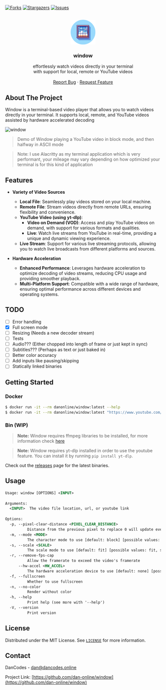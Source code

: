 [![Forks][forks-shield]][forks-url]
[![Stargazers][stars-shield]][stars-url]
[![Issues][issues-shield]][issues-url]

<br />
<div align="center">
  <a href="https://github.com/dan-online/window">
    <img src="assets/window-logo-round.webp" alt="Window logo" width="80" height="80">
  </a>

<h3 align="center">window</h3>
  <p align="center">
    effortlessly watch videos directly in your terminal</br> with support for local, remote or YouTube videos
    <br />
    <br />
    <a href="https://github.com/dan-online/window/issues">Report Bug</a>
    ·
    <a href="https://github.com/dan-online/window/issues">Request Feature</a>
  </p>
</div>

## About The Project

Window is a terminal-based video player that allows you to watch videos directly in your terminal. It supports local, remote, and YouTube videos assisted by hardware accelerated decoding

![window](assets/demo.gif)

> Demo of Window playing a YouTube video in block mode, and then halfway in ASCII mode

> Note: I use Alacritty as my terminal application which is very performant, your mileage may vary depending on how optimized your terminal is for this kind of application

## Features

- **Variety of Video Sources**
    - **Local File**: Seamlessly play videos stored on your local machine.
    - **Remote File**: Stream videos directly from remote URLs, ensuring flexibility and convenience.
    - **YouTube Video (using yt-dlp)**: 
        - **Video on Demand (VOD)**: Access and play YouTube videos on demand, with support for various formats and qualities.
        - **Live**: Watch live streams from YouTube in real-time, providing a unique and dynamic viewing experience.
    - **Live Stream**: Support for various live streaming protocols, allowing you to watch live broadcasts from different platforms and sources.

- **Hardware Acceleration**
    - **Enhanced Performance**: Leverages hardware acceleration to optimize decoding of video streams, reducing CPU usage and providing smoother playback.
    - **Multi-Platform Support**: Compatible with a wide range of hardware, ensuring optimal performance across different devices and operating systems.

## TODO

- [ ] Error handling
- [x] Full screen mode
- [ ] Resizing (Needs a new decoder stream)
- [ ] Tests
- [ ] Audio??? (Either chopped into length of frame or just kept in sync)
- [ ] Subtitles??? (Perhaps as text or just baked in)
- [ ] Better color accuracy
- [ ] Add inputs like pausing/skipping
- [ ] Statically linked binaries

## Getting Started

### Docker

```bash
$ docker run -it --rm danonline/window:latest --help
$ docker run -it --rm danonline/window:latest "https://www.youtube.com/watch?v=dQw4w9WgXcQ"
```

### Bin (WIP)

> **Note:** Window requires ffmpeg libraries to be installed, for more information check [here](https://github.com/zmwangx/rust-ffmpeg/wiki/Notes-on-building#dependencies)

> **Note:** Window requires yt-dlp installed in order to use the youtube feature. You can install it by running `pip install yt-dlp`.

Check out the [releases](https://github.com/dan-online/window/releases) page for the latest binaries.

## Usage

```xsd
Usage: window [OPTIONS] <INPUT>

Arguments:
  <INPUT>  The video file location, url, or youtube link

Options:
  -p, --pixel-clear-distance <PIXEL_CLEAR_DISTANCE>
          Distance from the previous pixel to replace 0 will update every pixel at the cost of performance [default: 2]
  -m, --mode <MODE>
          The character mode to use [default: block] [possible values: block, dots, ascii, ascii-extended, ascii-windows, numbers, blocks]
  -s, --scale <SCALE>
          The scale mode to use [default: fit] [possible values: fit, stretch]
  -r, --remove-fps-cap
          Allow the framerate to exceed the video's framerate
      --hw-accel <HW_ACCEL>
          The hardware acceleration device to use [default: none] [possible values: none, vdpau, cuda, va-api, dxva2, qsv, video-toolbox, d3d11-va, drm, open-cl, meia-codec, vulkan, d3d12-va]
  -f, --fullscreen
          Whether to use fullscreen
  -n, --no-color
          Render without color
  -h, --help
          Print help (see more with '--help')
  -V, --version
          Print version
```

## License

Distributed under the MIT License. See [`LICENSE`](https://dancodes.mit-license.org) for more information.

## Contact

DanCodes - <dan@dancodes.online>

Project Link: [https://github.com/dan-online/window](https://github.com/dan-online/window)

[contributors-shield]: https://img.shields.io/github/contributors/dan-online/window.svg?style=for-the-badge
[contributors-url]: https://github.com/dan-online/window/graphs/contributors
[forks-shield]: https://img.shields.io/github/forks/dan-online/window.svg?style=for-the-badge
[forks-url]: https://github.com/dan-online/window/network/members
[stars-shield]: https://img.shields.io/github/stars/dan-online/window.svg?style=for-the-badge
[stars-url]: https://github.com/dan-online/window/stargazers
[issues-shield]: https://img.shields.io/github/issues/dan-online/window.svg?style=for-the-badge
[issues-url]: https://github.com/dan-online/window/issues